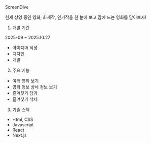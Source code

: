  ScreenDive

  현재 상영 중인 영화, 화제작, 인기작을 한 눈에 보고 맘에 드는 영화를 담아보자!


1. 개발 기간

  2025-09 ~ 2025.10.27
- 아이디어 작성
- 디자인
- 개발

2. 주요 기능
- 여러 영화 보기
- 영화 정보 상세 정보 보기
- 즐겨찾기 담기
- 즐겨찾기 삭제


3. 기술 스택
- Html, CSS
- Javascript
- React
- Next.js
   
